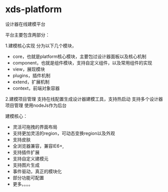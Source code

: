 xds-platform
============

设计器在线建模平台


平台主要包含两部分：


1.建模核心实现
  分为以下几个模块，
  - core，也就是platform核心模块，主要包过设计器面板以及核心机制
  - component，也就是组件模块，支持自定义组件，以及常用组件的实现
  - view，展现模块
  - plugins，插件机制
  - extend，扩展机制
  - context，前端对象容器
  
  
2.建模项目管理
  支持在线配置生成设计器建模工具，支持热启动
  支持多个设计器项目管理
  使用nodeJs作为后台





建模核心：
- 灵活可拖拽的界面布局
- 支持更加灵活的region，可动态变换region以及外观
- 支持皮肤
- 全浏览器兼容，兼容IE6+,
- 支持插件扩展
- 支持自定义建模元
- 支持图片生成
- 事件驱动，真正的模块化
- 部分功能可配置
- 更多。。。。
